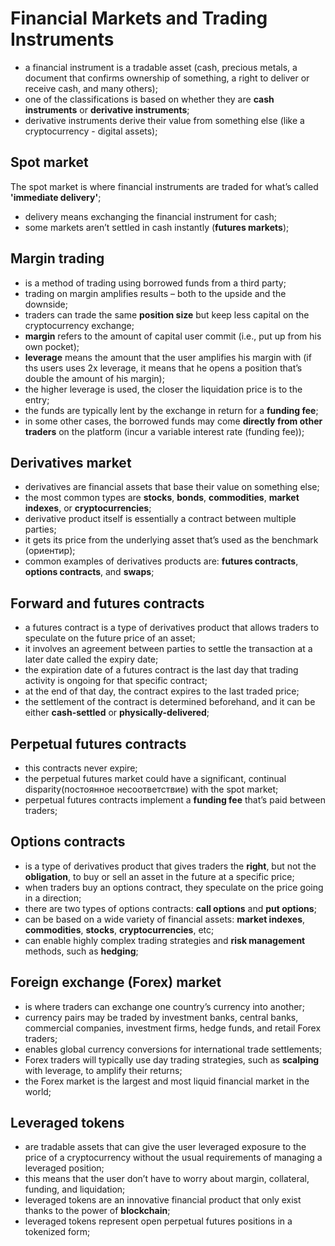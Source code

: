 # Financial Markets and Trading Instruments

- a financial instrument is a tradable asset (cash, precious metals, a document that confirms ownership of something, a right to deliver or receive cash, and many others);
- one of the classifications is based on whether they are **cash instruments** or **derivative instruments**;
- derivative instruments derive their value from something else (like a cryptocurrency - digital assets);

## Spot market

The spot market is where financial instruments are traded for what’s called **'immediate delivery'**;

- delivery means exchanging the financial instrument for cash;
- some markets aren’t settled in cash instantly (**futures markets**);

## Margin trading

- is a method of trading using borrowed funds from a third party;
- trading on margin amplifies results – both to the upside and the downside;
- traders can trade the same **position size** but keep less capital on the cryptocurrency exchange;
- **margin** refers to the amount of capital user commit (i.e., put up from his own pocket);
- **leverage** means the amount that the user amplifies his margin with (if ths users uses 2x leverage, it means that he opens a position that’s double the amount of his margin);
- the higher leverage is used, the closer the liquidation price is to the entry;
- the funds are typically lent by the exchange in return for a **funding fee**;
- in some other cases, the borrowed funds may come **directly from other traders** on the platform (incur a variable interest rate (funding fee));

## Derivatives market

- derivatives are financial assets that base their value on something else;
- the most common types are **stocks**, **bonds**, **commodities**, **market indexes**, or **cryptocurrencies**;
- derivative product itself is essentially a contract between multiple parties;
- it gets its price from the underlying asset that’s used as the benchmark (ориентир);
- common examples of derivatives products are: **futures contracts**, **options contracts**, and **swaps**;

## Forward and futures contracts

- a futures contract is a type of derivatives product that allows traders to speculate on the future price of an asset;
- it involves an agreement between parties to settle the transaction at a later date called the expiry date;
- the expiration date of a futures contract is the last day that trading activity is ongoing for that specific contract;
- at the end of that day, the contract expires to the last traded price;
- the settlement of the contract is determined beforehand, and it can be either **cash-settled** or **physically-delivered**;

## Perpetual futures contracts

- this contracts never expire;
- the perpetual futures market could have a significant, continual disparity(постоянное несоответствие) with the spot market;
- perpetual futures contracts implement a **funding fee** that’s paid between traders;

## Options contracts

- is a type of derivatives product that gives traders the **right**, but not the **obligation**, to buy or sell an asset in the future at a specific price;
- when traders buy an options contract, they speculate on the price going in a direction;
- there are two types of options contracts: **call options** and **put options**;
- can be based on a wide variety of financial assets: **market indexes**, **commodities**, **stocks**, **cryptocurrencies**, etc;
- can enable highly complex trading strategies and **risk management** methods, such as **hedging**;

## Foreign exchange (Forex) market

- is where traders can exchange one country’s currency into another;
- currency pairs may be traded by investment banks, central banks, commercial companies, investment firms, hedge funds, and retail Forex traders;
- enables global currency conversions for international trade settlements;
- Forex traders will typically use day trading strategies, such as **scalping** with leverage, to amplify their returns;
- the Forex market is the largest and most liquid financial market in the world;

## Leveraged tokens

- are tradable assets that can give the user leveraged exposure to the price of a cryptocurrency without the usual requirements of managing a leveraged position;
- this means that the user don’t have to worry about margin, collateral, funding, and liquidation;
- leveraged tokens are an innovative financial product that only exist thanks to the power of **blockchain**;
- leveraged tokens represent open perpetual futures positions in a tokenized form;